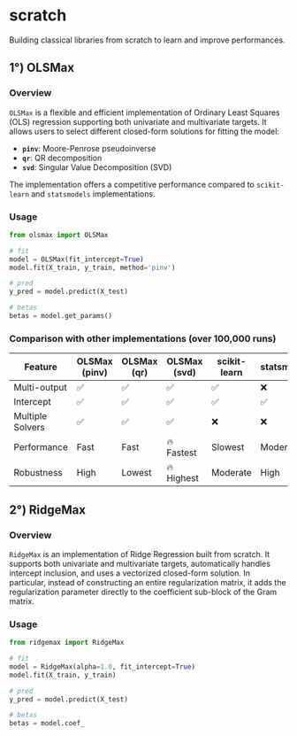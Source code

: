 # scratch

Building classical libraries from scratch to learn and improve performances.

## 1°) OLSMax

### Overview
`OLSMax` is a flexible and efficient implementation of Ordinary Least Squares (OLS) regression supporting both univariate and multivariate targets. It allows users to select different closed-form solutions for fitting the model:

- **`pinv`**: Moore-Penrose pseudoinverse
- **`qr`**: QR decomposition
- **`svd`**: Singular Value Decomposition (SVD)

The implementation offers a competitive performance compared to `scikit-learn` and `statsmodels` implementations.

### Usage 

```python
from olsmax import OLSMax

# fit
model = OLSMax(fit_intercept=True)
model.fit(X_train, y_train, method='pinv')

# pred
y_pred = model.predict(X_test)

# betas
betas = model.get_params()
```

### Comparison with other implementations (over 100,000 runs)

| Feature        | OLSMax (pinv) | OLSMax (qr) | OLSMax (svd) | scikit-learn | statsmodels |
|---------------|----------------|---------------|---------------|-------------|-------------|
| Multi-output  | ✅              | ✅             | ✅             | ✅          | ❌          |
| Intercept     | ✅              | ✅             | ✅             | ✅          | ✅          |
| Multiple Solvers | ✅          | ✅             | ✅             | ❌          | ❌          |
| Performance   | Fast      | Fast       | 🔥 Fastest       | Slowest    | Moderate   |
| Robustness    | High      | Lowest     | 🔥 Highest       | Moderate   | High       |

## 2°) RidgeMax

### Overview
`RidgeMax` is an implementation of Ridge Regression built from scratch. It supports both univariate and multivariate targets, automatically handles intercept inclusion, and uses a vectorized closed-form solution. In particular, instead of constructing an entire regularization matrix, it adds the regularization parameter directly to the coefficient sub-block of the Gram matrix.

### Usage

```python
from ridgemax import RidgeMax

# fit
model = RidgeMax(alpha=1.0, fit_intercept=True)
model.fit(X_train, y_train)

# pred
y_pred = model.predict(X_test)

# betas
betas = model.coef_
```
